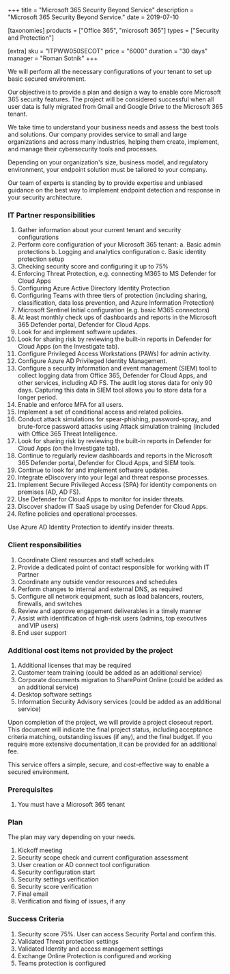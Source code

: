 +++
title = "Microsoft 365 Security Beyond Service"
description = "Microsoft 365 Security Beyond Service."
date = 2019-07-10

[taxonomies]
products = ["Office 365", "microsoft 365"]
types = ["Security and Protection"]

[extra]
sku = "ITPWW050SECOT"
price = "6000"
duration = "30 days"
manager = "Roman Sotnik"
+++

We will perform all the necessary configurations of your tenant to set up basic secured environment.  

Our objective is to provide a plan and design a way to enable core Microsoft 365 security features. The project will be considered successful when all user data is fully migrated from Gmail and Google Drive to the Microsoft 365 tenant. 

We take time to understand your business needs and assess the best tools and solutions. Our company provides service to small and large organizations and across many industries, helping them create, implement, and manage their cybersecurity tools and processes. 

Depending on your organization's size, business model, and regulatory environment, your endpoint solution must be tailored to your company. 

Our team of experts is standing by to provide expertise and unbiased guidance on the best way to implement endpoint detection and response in your security architecture. 

### IT Partner responsibilities

1. Gather information about your current tenant and security configurations 
2. Perform core configuration of your Microsoft 365 tenant: 
	a. Basic admin protections 
	b. Logging and analytics configuration 
	c. Basic identity protection setup
3. Checking security score and configuring it up to 75% 
4. Enforcing Threat Protection, e.g. connecting M365 to MS Defender for Cloud Apps 
5. Configuring Azure Active Directory Identity Protection 
6. Configuring Teams with three tiers of protection (including sharing, classification, data loss prevention, and Azure Information Protection) 
7. Microsoft Sentinel Initial configuration (e.g. basic M365 connectors) 
8. At least monthly check ups of dashboards and reports in the Microsoft 365 Defender portal, Defender for Cloud Apps. 
9. Look for and implement software updates. 
10. Look for sharing risk by reviewing the built-in reports in Defender for Cloud Apps (on the Investigate tab). 
11. Configure Privileged Access Workstations (PAWs) for admin activity. 
12. Configure Azure AD Privileged Identity Management. 
13. Configure a security information and event management (SIEM) tool to collect logging data from Office 365, Defender for Cloud Apps, and other services, including AD FS. The audit log stores data for only 90 days. Capturing this data in SIEM tool allows you to store data for a longer period. 
14. Enable and enforce MFA for all users. 
15. Implement a set of conditional access and related policies. 
16. Conduct attack simulations for spear-phishing, password-spray, and brute-force password attacks using Attack simulation training (included with Office 365 Threat Intelligence. 
17. Look for sharing risk by reviewing the built-in reports in Defender for Cloud Apps (on the Investigate tab). 
18. Continue to regularly review dashboards and reports in the Microsoft 365 Defender portal, Defender for Cloud Apps, and SIEM tools. 
19. Continue to look for and implement software updates. 
20. Integrate eDiscovery into your legal and threat response processes. 
21. Implement Secure Privileged Access (SPA) for identity components on premises (AD, AD FS). 
22. Use Defender for Cloud Apps to monitor for insider threats. 
23. Discover shadow IT SaaS usage by using Defender for Cloud Apps. 
24. Refine policies and operational processes. 

Use Azure AD Identity Protection to identify insider threats. 

### Client responsibilities

1.  Coordinate Client resources and staff schedules
2.  Provide a dedicated point of contact responsible for working with IT Partner
3.  Coordinate any outside vendor resources and schedules
4.  Perform changes to internal and external DNS, as required
5.  Configure all network equipment, such as load balancers, routers, firewalls, and switches
6.  Review and approve engagement deliverables in a timely manner
7.  Assist with identification of high-risk users (admins, top executives and VIP users) 
8.  End user support 

### Additional cost items not provided by the project

1. Additional licenses that may be required
2. Customer team training (could be added as an additional service) 
3. Corporate documents migration to SharePoint Online (could be added as an additional service) 
4. Desktop software settings 
5. Information Security Advisory services (could be added as an additional service) 

Upon completion of the project, we will provide a project closeout report. This document will indicate the final project status, including acceptance criteria matching, outstanding issues (if any), and the final budget. If you require more extensive documentation, it can be provided for an additional fee.  

This service offers a simple, secure, and cost-effective way to enable a secured environment. 

### Prerequisites

1.  You must have a Microsoft 365 tenant

### Plan

The plan may vary depending on your needs.

1. Kickoff meeting 
2. Security scope check and current configuration assessment 
3. User creation or AD connect tool configuration 
4. Security configuration start 
5. Security settings verification 
6. Security score verification 
7. Final email 
8. Verification and fixing of issues, if any 

### Success Criteria

1. Security score 75%. User can access Security Portal and confirm this. 
2. Validated Threat protection settings 
3. Validated Identity and access management settings 
4. Exchange Online Protection is configured and working 
5. Teams protection is configured 
